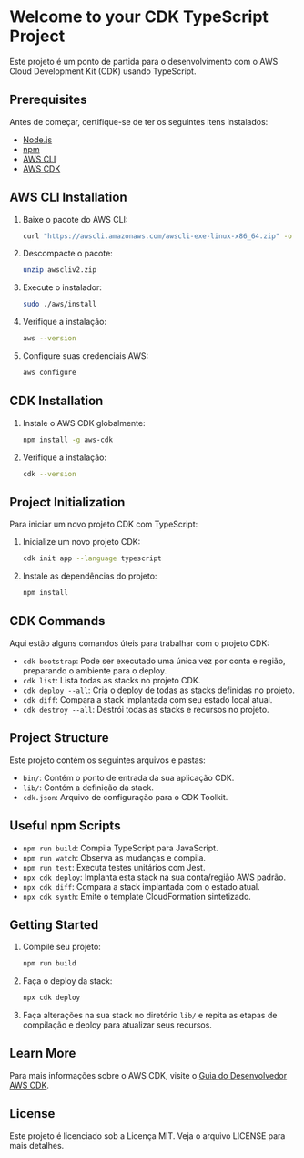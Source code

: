 # Welcome to your CDK TypeScript Project

Este projeto é um ponto de partida para o desenvolvimento com o AWS Cloud Development Kit (CDK) usando TypeScript.

## Prerequisites

Antes de começar, certifique-se de ter os seguintes itens instalados:

- [Node.js](https://nodejs.org/)
- [npm](https://www.npmjs.com/)
- [AWS CLI](https://aws.amazon.com/cli/)
- [AWS CDK](https://aws.amazon.com/cdk/)

## AWS CLI Installation

1. Baixe o pacote do AWS CLI:
    ```bash
    curl "https://awscli.amazonaws.com/awscli-exe-linux-x86_64.zip" -o "awscliv2.zip"
    ```

2. Descompacte o pacote:
    ```bash
    unzip awscliv2.zip
    ```

3. Execute o instalador:
    ```bash
    sudo ./aws/install
    ```

4. Verifique a instalação:
    ```bash
    aws --version
    ```

5. Configure suas credenciais AWS:
    ```bash
    aws configure
    ```

## CDK Installation

1. Instale o AWS CDK globalmente:
    ```bash
    npm install -g aws-cdk
    ```

2. Verifique a instalação:
    ```bash
    cdk --version
    ```

## Project Initialization

Para iniciar um novo projeto CDK com TypeScript:

1. Inicialize um novo projeto CDK:
    ```bash
    cdk init app --language typescript
    ```

2. Instale as dependências do projeto:
    ```bash
    npm install
    ```

## CDK Commands

Aqui estão alguns comandos úteis para trabalhar com o projeto CDK:

- `cdk bootstrap`: Pode ser executado uma única vez por conta e região, preparando o ambiente para o deploy.
- `cdk list`: Lista todas as stacks no projeto CDK.
- `cdk deploy --all`: Cria o deploy de todas as stacks definidas no projeto.
- `cdk diff`: Compara a stack implantada com seu estado local atual.
- `cdk destroy --all`: Destrói todas as stacks e recursos no projeto.

## Project Structure

Este projeto contém os seguintes arquivos e pastas:

- `bin/`: Contém o ponto de entrada da sua aplicação CDK.
- `lib/`: Contém a definição da stack.
- `cdk.json`: Arquivo de configuração para o CDK Toolkit.

## Useful npm Scripts

- `npm run build`: Compila TypeScript para JavaScript.
- `npm run watch`: Observa as mudanças e compila.
- `npm run test`: Executa testes unitários com Jest.
- `npx cdk deploy`: Implanta esta stack na sua conta/região AWS padrão.
- `npx cdk diff`: Compara a stack implantada com o estado atual.
- `npx cdk synth`: Emite o template CloudFormation sintetizado.

## Getting Started

1. Compile seu projeto:
    ```bash
    npm run build
    ```

2. Faça o deploy da stack:
    ```bash
    npx cdk deploy
    ```

3. Faça alterações na sua stack no diretório `lib/` e repita as etapas de compilação e deploy para atualizar seus recursos.

## Learn More

Para mais informações sobre o AWS CDK, visite o [Guia do Desenvolvedor AWS CDK](https://docs.aws.amazon.com/cdk/latest/guide/).

## License

Este projeto é licenciado sob a Licença MIT. Veja o arquivo LICENSE para mais detalhes.
